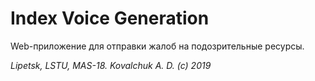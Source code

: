 # Index Voice Generation

Web-приложение для отправки жалоб на подозрительные ресурсы.

_Lipetsk, LSTU, MAS-18. Kovalchuk A. D. (c) 2019_